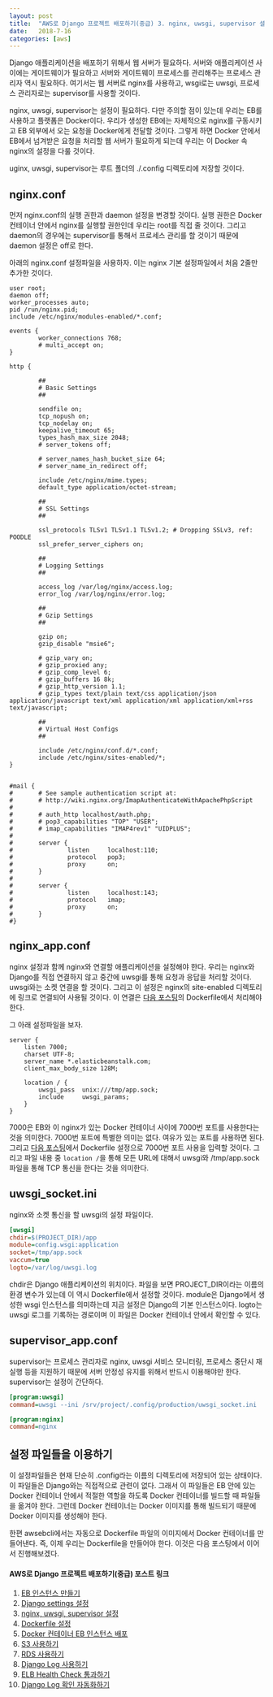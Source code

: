 ```yaml
---
layout: post
title:  "AWS로 Django 프로젝트 배포하기(중급) 3. nginx, uwsgi, supervisor 설정"
date:   2018-7-16
categories: [aws]
---
```


<p class="intro"><span class="dropcap">D</span>jango 애플리케이션을 배포하기 위해서 웹 서버가 필요하다. 서버와 애플리케이션 사이에는 게이트웨이가 필요하고 서버와 게이트웨이 프로세스를 관리해주는 프로세스 관리자 역시 필요하다. 여기서는 웹 서버로 nginx를 사용하고, wsgi로는 uwsgi, 프로세스 관리자로는 supervisor를 사용할 것이다.</p>

nginx, uwsgi, supervisor는 설정이 필요하다. 다만 주의할 점이 있는데 우리는 EB를 사용하고 플랫폼은 Docker이다. 우리가 생성한 EB에는 자체적으로 nginx를 구동시키고 EB 외부에서 오는 요청을 Docker에게 전달할 것이다. 그렇게 하면 Docker 안에서 EB에서 넘겨받은 요청을 처리할 웹 서버가 필요하게 되는데 우리는 이 Docker 속 nginx의 설정을 다룰 것이다.

uginx, uwsgi, supervisor는 루트 폴더의 ./.config 디렉토리에 저장할 것이다.

## nginx.conf

먼저 nginx.conf의 실행 권한과 daemon 설정을 변경할 것이다. 실행 권한은 Docker 컨테이너 안에서 nginx를 실행할 권한인데 우리는 root를 직접 줄 것이다. 그리고 daemon의 경우에는 supervisor를 통해서 프로세스 관리를 할 것이기 때문에 daemon 설정은 off로 한다.

아래의 nginx.conf 설정파일을 사용하자. 이는 nginx 기본 설정파일에서 처음 2줄만 추가한 것이다.

```nginx
user root;
daemon off;
worker_processes auto;
pid /run/nginx.pid;
include /etc/nginx/modules-enabled/*.conf;

events {
        worker_connections 768;
        # multi_accept on;
}

http {

        ##
        # Basic Settings
        ##

        sendfile on;
        tcp_nopush on;
        tcp_nodelay on;
        keepalive_timeout 65;
        types_hash_max_size 2048;
        # server_tokens off;

        # server_names_hash_bucket_size 64;
        # server_name_in_redirect off;

        include /etc/nginx/mime.types;
        default_type application/octet-stream;

        ##
        # SSL Settings
        ##

        ssl_protocols TLSv1 TLSv1.1 TLSv1.2; # Dropping SSLv3, ref: POODLE
        ssl_prefer_server_ciphers on;

        ##
        # Logging Settings
        ##

        access_log /var/log/nginx/access.log;
        error_log /var/log/nginx/error.log;

        ##
        # Gzip Settings
        ##

        gzip on;
        gzip_disable "msie6";

        # gzip_vary on;
        # gzip_proxied any;
        # gzip_comp_level 6;
        # gzip_buffers 16 8k;
        # gzip_http_version 1.1;
        # gzip_types text/plain text/css application/json application/javascript text/xml application/xml application/xml+rss text/javascript;

        ##
        # Virtual Host Configs
        ##

        include /etc/nginx/conf.d/*.conf;
        include /etc/nginx/sites-enabled/*;
}


#mail {
#       # See sample authentication script at:
#       # http://wiki.nginx.org/ImapAuthenticateWithApachePhpScript
#
#       # auth_http localhost/auth.php;
#       # pop3_capabilities "TOP" "USER";
#       # imap_capabilities "IMAP4rev1" "UIDPLUS";
#
#       server {
#               listen     localhost:110;
#               protocol   pop3;
#               proxy      on;
#       }
#
#       server {
#               listen     localhost:143;
#               protocol   imap;
#               proxy      on;
#       }
#}
```

## nginx_app.conf

nginx 설정과 함께 nginx와 연결할 애플리케이션을 설정해야 한다. 우리는 nginx와 Django를 직접 연결하지 않고 중간에 uwsgi를 통해 요청과 응답을 처리할 것이다. uwsgi와는 소켓 연결을 할 것이다. 그리고 이 설정은 nginx의 site-enabled 디렉토리에 링크로 연결되어 사용될 것이다. 이 연결은 [다음 포스팅]의 Dockerfile에서 처리해야 한다.

그 아래 설정파일을 보자.

```nginx
server {
    listen 7000;
    charset UTF-8;
    server_name *.elasticbeanstalk.com;
    client_max_body_size 128M;

    location / {
        uwsgi_pass  unix:///tmp/app.sock;
        include     uwsgi_params;
    }
}
```

7000은 EB와 이 nginx가 있는 Docker 컨테이너 사이에 7000번 포트를 사용한다는 것을 의미한다. 7000번 포트에 특별한 의미는 없다. 여유가 있는 포트를 사용하면 된다. 그리고 [다음 포스팅]에서 Dockerfile 설정으로 7000번 포트 사용을 입력할 것이다. 그리고 파일 내용 중 `location /`을 통해 모든 URL에 대해서 uwsgi와 /tmp/app.sock 파일을 통해 TCP 통신을 한다는 것을 의미한다.

## uwsgi_socket.ini

nginx와 소켓 통신을 할 uwsgi의 설정 파일이다.

```ini
[uwsgi]
chdir=$(PROJECT_DIR)/app
module=config.wsgi:application
socket=/tmp/app.sock
vaccum=true
logto=/var/log/uwsgi.log
```

chdir은 Django 애플리케이션의 위치이다. 파일을 보면 PROJECT_DIR이라는 이름의 환경 변수가 있는데 이 역시 Dockerfile에서 설정할 것이다. module은 Django에서 생성한 wsgi 인스턴스를 의미하는데 지금 설정은 Django의 기본 인스턴스이다. logto는 uwsgi 로그를 기록하는 경로이며 이 파일은 Docker 컨테이너 안에서 확인할 수 있다.

## supervisor_app.conf

supervisor는 프로세스 관리자로 nginx, uwsgi 서비스 모니터링, 프로세스 중단시 재실행 등을 지원하기 때문에 서버 안정성 유지를 위해서 반드시 이용해야만 한다. supervisor는 설정이 간단하다.

```ini
[program:uwsgi]
command=uwsgi --ini /srv/project/.config/production/uwsgi_socket.ini

[program:nginx]
command=nginx
```

## 설정 파일들을 이용하기

이 설정파일들은 현재 단순히 .config라는 이름의 디렉토리에 저장되어 있는 상태이다. 이 파일들은 Django와는 직접적으로 관련이 없다. 그래서 이 파일들은 EB 안에 있는 Docker 컨테이너 안에서 적절한 역할을 하도록 Docker 컨테이너를 빌드할 때 파일들을 옮겨야 한다. 그런데 Docker 컨테이너는 Docker 이미지를 통해 빌드되기 때문에 Docker 이미지를 생성해야 한다.

한편 awsebcli에서는 자동으로 Dockerfile 파일의 이미지에서 Docker 컨테이너를 만들어낸다. 즉, 이제 우리는 Dockerfile을 만들어야 한다. 이것은 다음 포스팅에서 이어서 진행해보겠다.

#### AWS로 Django 프로젝트 배포하기(중급) 포스트 링크

1. [EB 인스턴스 만들기](https://yeojin-dev.github.io/blog/aws-django-intermediate-1/)
2. [Django settings 설정](https://yeojin-dev.github.io/blog/aws-django-intermediate-2/)
3. [nginx, uwsgi, supervisor 설정](https://yeojin-dev.github.io/blog/aws-django-intermediate-3/)
4. [Dockerfile 설정](https://yeojin-dev.github.io/blog/aws-django-intermediate-4/)
5. [Docker 컨테이너 EB 인스턴스 배포](https://yeojin-dev.github.io/blog/aws-django-intermediate-5/)
6. [S3 사용하기](https://yeojin-dev.github.io/blog/aws-django-intermediate-6/)
7. [RDS 사용하기](https://yeojin-dev.github.io/blog/aws-django-intermediate-7/)
8. [Django Log 사용하기](https://yeojin-dev.github.io/blog/aws-django-intermediate-8/)
9. [ELB Health Check 통과하기](https://yeojin-dev.github.io/blog/aws-django-intermediate-9/)
10. [Django Log 확인 자동화하기](https://yeojin-dev.github.io/blog/aws-django-intermediate-10/)

[다음 포스팅]:https://yeojin-dev.github.io/blog/aws-django-intermediate-4/
